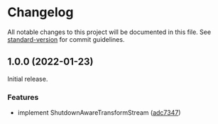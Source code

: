 # Changelog

All notable changes to this project will be documented in this file. See
[standard-version](https://github.com/conventional-changelog/standard-version)
for commit guidelines.

## 1.0.0 (2022-01-23)

Initial release.

### Features

- implement ShutdownAwareTransformStream
  ([adc7347](https://github.com/h4l/shutdown_aware_transform_stream/commit/adc73479a3553a9b9b9e4d677c33e850803a4cd3))
